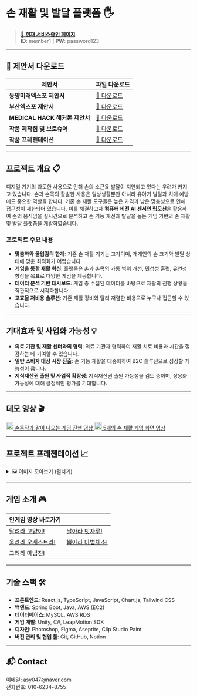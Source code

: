 # 손 재활 및 발달 플랫폼 🖐

> [🔗 **현재 서비스중인 페이지**](http://43.203.0.69:8081/)  
> **ID**: member1 | **PW**: password123

---

## 📑 제안서 다운로드

| 제안서                          | 파일 다운로드 |
|---------------------------------|---------------|
| **동양미래엑스포 제안서**        | [📄 다운로드](https://github.com/user-attachments/files/17699199/240604_2024.EXPO.pdf) |
| **부산엑스포 제안서**            | [📄 다운로드](https://github.com/user-attachments/files/17699160/2024.LINC3.0.pdf) |
| **MEDICAL HACK 해커톤 제안서**  | [📄 다운로드](https://github.com/user-attachments/files/17699185/_MEDICAL.HACK.2024.EL.pdf) |
| **작품 제작집 및 브로슈어**      | [📄 다운로드](https://github.com/user-attachments/files/17699204/2024.EXPO.pdf) |
| **작품 프레젠테이션**            | [📄 다운로드](https://bigfile.mail.naver.com/download?fid=cYnXFAIlbru/FAvwHqujaxtjKogZFAuwKxuwFquqFAvjKxbqKqvZaxula3YmaxFvp6iSKAC0Mobrp6pCpo+SpzMXFxumM6trMquwpg==) |

---

## 프로젝트 개요 📋
디지털 기기의 과도한 사용으로 인해 손의 소근육 발달이 지연되고 있다는 우려가 커지고 있습니다. 손과 손목의 활발한 사용은 일상생활뿐만 아니라 유아기 발달과 치매 예방에도 중요한 역할을 합니다. 기존 손 재활 도구들은 높은 가격과 낮은 맞춤성으로 인해 접근성이 제한되어 있습니다. 이를 해결하고자 **컴퓨터 비전 AI 센서인 립모션**을 활용하여 손의 움직임을 실시간으로 분석하고 손 기능 개선과 발달을 돕는 게임 기반의 손 재활 및 발달 플랫폼을 개발하였습니다.

### 프로젝트 주요 내용
- **맞춤화와 몰입감의 한계**: 기존 손 재활 기기는 고가이며, 개개인의 손 크기와 발달 상태에 맞춘 최적화가 어렵습니다.
- **게임을 통한 재활 혁신**: 플랫폼은 손과 손목의 가동 범위 개선, 민첩성 훈련, 유연성 향상을 목표로 다양한 게임을 제공합니다.
- **데이터 분석 기반 대시보드**: 게임 중 수집된 데이터를 바탕으로 재활의 진행 상황을 직관적으로 시각화합니다.
- **고효율 저비용 솔루션**: 기존 재활 장비와 달리 저렴한 비용으로 누구나 접근할 수 있습니다.

---

## 기대효과 및 사업화 가능성 💡
- **의료 기관 및 재활 센터와의 협력**: 의료 기관과 협력하여 재활 치료 비용과 시간을 절감하는 데 기여할 수 있습니다.
- **일반 소비자 대상 시장 진출**: 손 기능 재활을 대중화하여 B2C 솔루션으로 성장할 가능성이 큽니다.
- **지식재산권 출원 및 사업적 확장성**: 지식재산권 출원 가능성을 검토 중이며, 상용화 가능성에 대해 긍정적인 평가를 기대합니다.

---

## 데모 영상 🎬

<a href="https://youtu.be/Lk9xxMedmyE">
  <img src="https://upload.wikimedia.org/wikipedia/commons/4/42/YouTube_icon_%282013-2017%29.png" width="20" alt="Watch on YouTube">
   손동작과 같이 나오는 게임 진행 영상
</a>

<a href="https://youtu.be/eUpXLGqR8mU">
  <img src="https://upload.wikimedia.org/wikipedia/commons/4/42/YouTube_icon_%282013-2017%29.png" width="20" alt="Watch on YouTube">
  5개의 손 재활 게임 화면 영상
</a> 

---

## 프로젝트 프레젠테이션 📈

<details>
  <summary>🖼️ 이미지 모아보기 (펼치기)</summary>
  <!-- 첫 번째 행 -->
  <img src="https://github.com/user-attachments/assets/d24e6f60-1bb9-421f-8a3c-1a85ce7ca571" alt="이미지1" style="width: 100%;">
  <img src="https://github.com/user-attachments/assets/02bc0929-52e6-41ce-a83e-28113363b8a6" alt="이미지2" style="width: 100%;">
  <img src="https://github.com/user-attachments/assets/106144a5-4b6d-4f4c-bdb5-534289ac72df" alt="이미지3" style="width: 100%;">
  <img src="https://github.com/user-attachments/assets/dae54b40-036c-4bf2-9b1a-2dd86aa487a5" alt="이미지4" style="width: 100%;">
  <img src="https://github.com/user-attachments/assets/13845ece-69e7-49e4-ba13-5612282b926c" alt="이미지5" style="width: 100%;">
  <img src="https://github.com/user-attachments/assets/915925e1-d7fc-4fc4-8f4e-0bf06d3f946b" alt="이미지6" style="width: 100%;">
  <img src="https://github.com/user-attachments/assets/3560fdcb-8795-452a-ae3d-c5fef95b1b1e" alt="이미지7" style="width: 100%;">

  <img src="https://github.com/user-attachments/assets/9725bebe-74d1-43d7-a424-36c06d16fa01" alt="이미지9" style="width: 100%;">
  <img src="https://github.com/user-attachments/assets/62b26449-c852-4929-838a-7d796c8b0ca0" alt="이미지10" style="width: 100%;">
  <img src="https://github.com/user-attachments/assets/5e55f967-e803-4f69-abea-4d23d9a76664" alt="이미지11" style="width: 100%;">
  <img src="https://github.com/user-attachments/assets/9d85ea05-7fee-479d-ac29-ab9a9834d519" alt="이미지12" style="width: 100%;">
  <img src="https://github.com/user-attachments/assets/437381ae-59b8-4ae3-b562-959f44872c2a" alt="이미지13" style="width: 100%;">
  <img src="https://github.com/user-attachments/assets/ad7b95ec-a74d-4f17-86ef-6f128316775b" alt="이미지14" style="width: 100%;">
  <img src="https://github.com/user-attachments/assets/119f8bbc-f544-4486-9ba9-1f36e8245b54" alt="이미지8" style="width: 100%;">
</details>

---

## 게임 소개 🎮

| 인게임 영상 바로가기           |     |
|--------------------------------|-----|
| [달려라 고양이!](https://youtu.be/eUpXLGqR8mU?t=90)   | [날아라 빗자루!](https://youtu.be/eUpXLGqR8mU?t=12) |
| [울려라 오케스트라!](https://youtu.be/eUpXLGqR8mU?t=132) | [뽑아라 마법채소!](https://youtu.be/eUpXLGqR8mU?t=286) |
| [그려라 마법진!](https://youtu.be/eUpXLGqR8mU?t=192)    |     |

---

## 기술 스택 🛠️

- **프론트엔드**: React.js, TypeScript, JavaScript, Chart.js, Tailwind CSS
- **백엔드**: Spring Boot, Java, AWS (EC2)
- **데이터베이스**: MySQL, AWS RDS
- **게임 개발**: Unity, C#, LeapMotion SDK
- **디자인**: Photoshop, Figma, Aseprite, Clip Studio Paint
- **버전 관리 및 협업 툴**: Git, GitHub, Notion

---

## 📬 Contact

이메일: asy047@naver.com  
전화번호: 010-6234-8755
